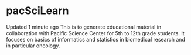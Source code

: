 # pacSciLearn
 Updated 1 minute ago  This is to generate educational material in collaboration with Pacific Science Center for 5th to 12th grade students. It focuses on basics of informatics and statistics in biomedical research and in particular oncology.
